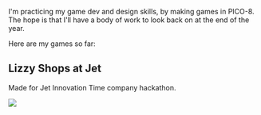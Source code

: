 I'm practicing my game dev and design skills, by making games in PICO-8. The hope is that I'll have a body of work to look back on at the end of the year.

Here are my games so far:

## Lizzy Shops at Jet

Made for Jet Innovation Time company hackathon.

[![](https://user-images.githubusercontent.com/914228/36711308-b3ab6342-1b50-11e8-99ab-8f4b7bae3623.gif)](jet.p8)
